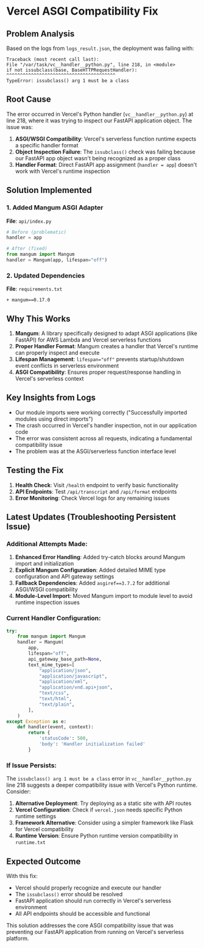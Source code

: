 # Vercel ASGI Compatibility Fix

## Problem Analysis

Based on the logs from `logs_result.json`, the deployment was failing with:

```
Traceback (most recent call last):
File "/var/task/vc__handler__python.py", line 218, in <module>
if not issubclass(base, BaseHTTPRequestHandler):
^^^^^^^^^^^^^^^^^^^^^^^^^^^^^^^^^^^^^^^^
TypeError: issubclass() arg 1 must be a class
```

## Root Cause

The error occurred in Vercel's Python handler (`vc__handler__python.py`) at line 218, where it was trying to inspect our FastAPI application object. The issue was:

1. **ASGI/WSGI Compatibility**: Vercel's serverless function runtime expects a specific handler format
2. **Object Inspection Failure**: The `issubclass()` check was failing because our FastAPI app object wasn't being recognized as a proper class
3. **Handler Format**: Direct FastAPI app assignment (`handler = app`) doesn't work with Vercel's runtime inspection

## Solution Implemented

### 1. Added Mangum ASGI Adapter

**File**: `api/index.py`
```python
# Before (problematic)
handler = app

# After (fixed)
from mangum import Mangum
handler = Mangum(app, lifespan="off")
```

### 2. Updated Dependencies

**File**: `requirements.txt`
```
+ mangum==0.17.0
```

## Why This Works

1. **Mangum**: A library specifically designed to adapt ASGI applications (like FastAPI) for AWS Lambda and Vercel serverless functions
2. **Proper Handler Format**: Mangum creates a handler that Vercel's runtime can properly inspect and execute
3. **Lifespan Management**: `lifespan="off"` prevents startup/shutdown event conflicts in serverless environment
4. **ASGI Compatibility**: Ensures proper request/response handling in Vercel's serverless context

## Key Insights from Logs

- Our module imports were working correctly ("Successfully imported modules using direct imports")
- The crash occurred in Vercel's handler inspection, not in our application code
- The error was consistent across all requests, indicating a fundamental compatibility issue
- The problem was at the ASGI/serverless function interface level

## Testing the Fix

1. **Health Check**: Visit `/health` endpoint to verify basic functionality
2. **API Endpoints**: Test `/api/transcript` and `/api/format` endpoints
3. **Error Monitoring**: Check Vercel logs for any remaining issues

## Latest Updates (Troubleshooting Persistent Issue)

### Additional Attempts Made:

1. **Enhanced Error Handling**: Added try-catch blocks around Mangum import and initialization
2. **Explicit Mangum Configuration**: Added detailed MIME type configuration and API gateway settings
3. **Fallback Dependencies**: Added `asgiref==3.7.2` for additional ASGI/WSGI compatibility
4. **Module-Level Import**: Moved Mangum import to module level to avoid runtime inspection issues

### Current Handler Configuration:
```python
try:
    from mangum import Mangum
    handler = Mangum(
        app,
        lifespan="off",
        api_gateway_base_path=None,
        text_mime_types=[
            "application/json",
            "application/javascript",
            "application/xml",
            "application/vnd.api+json",
            "text/css",
            "text/html",
            "text/plain",
        ],
    )
except Exception as e:
    def handler(event, context):
        return {
            'statusCode': 500,
            'body': 'Handler initialization failed'
        }
```

### If Issue Persists:

The `issubclass() arg 1 must be a class` error in `vc__handler__python.py` line 218 suggests a deeper compatibility issue with Vercel's Python runtime. Consider:

1. **Alternative Deployment**: Try deploying as a static site with API routes
2. **Vercel Configuration**: Check if `vercel.json` needs specific Python runtime settings
3. **Framework Alternative**: Consider using a simpler framework like Flask for Vercel compatibility
4. **Runtime Version**: Ensure Python runtime version compatibility in `runtime.txt`

## Expected Outcome

With this fix:
- Vercel should properly recognize and execute our handler
- The `issubclass()` error should be resolved
- FastAPI application should run correctly in Vercel's serverless environment
- All API endpoints should be accessible and functional

This solution addresses the core ASGI compatibility issue that was preventing our FastAPI application from running on Vercel's serverless platform.